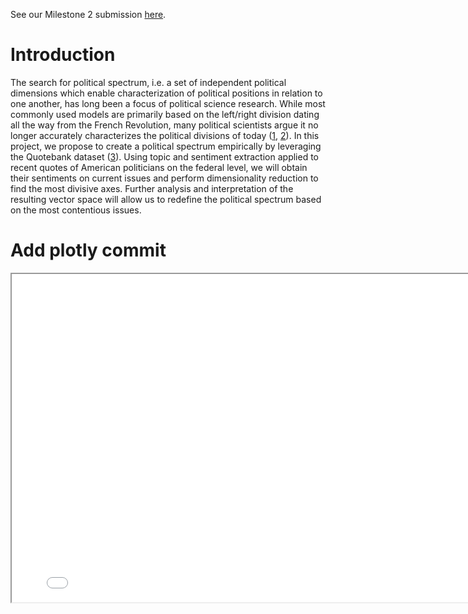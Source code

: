 See our Milestone 2 submission [here](milestone2.md).

# Introduction  
The search for political spectrum, i.e. a set of independent political dimensions which enable characterization of political positions in relation to one another, has long been a focus of political science research. While most commonly used models are primarily based on the left/right division dating all the way from the French Revolution, many political scientists argue it no longer accurately characterizes the political divisions of today ([1](https://www.perlego.com/book/532600/beyond-liberal-and-conservative-reassessing-the-political-spectrum-pdf), [2](https://ideas.repec.org/p/osf/socarx/tr8g5.html)). In this project, we propose to create a political spectrum empirically by leveraging the Quotebank dataset ([3](https://dl.acm.org/doi/10.1145/3437963.3441760)). Using topic and sentiment extraction applied to recent quotes of American politicians on the federal level, we will obtain their sentiments on current issues and perform dimensionality reduction to find the most divisive axes. Further analysis and interpretation of the resulting vector space will allow us to redefine the political spectrum based on the most contentious issues.  

# Add plotly commit


<div style="text:align: center">
  <iframe src="pca_opinions.html" height="525" width="800"></iframe>
</div>



<!---
### Markdown

<iframe id="igraph" scrolling="no" style="border:none;" seamless="seamless" src="https://raw.githubusercontent.com/lukasvandenheuvel/ALAN/gh-pages/assets/images/pca_opinions.html" height="525" width="100%"></iframe>

Markdown is a lightweight and easy-to-use syntax for styling your writing. It includes conventions for

```markdown
Syntax highlighted code block

# Header 1
## Header 2
### Header 3

- Bulleted
- List

1. Numbered
2. List

**Bold** and _Italic_ and `Code` text

[Link](url) and ![Image](src)
```

For more details see [Basic writing and formatting syntax](https://docs.github.com/en/github/writing-on-github/getting-started-with-writing-and-formatting-on-github/basic-writing-and-formatting-syntax).

### Jekyll Themes

Your Pages site will use the layout and styles from the Jekyll theme you have selected in your [repository settings](https://github.com/lukasvandenheuvel/ADA_pages/settings/pages). The name of this theme is saved in the Jekyll `_config.yml` configuration file.

### Support or Contact

Having trouble with Pages? Check out our [documentation](https://docs.github.com/categories/github-pages-basics/) or [contact support](https://support.github.com/contact) and we’ll help you sort it out.

-->
